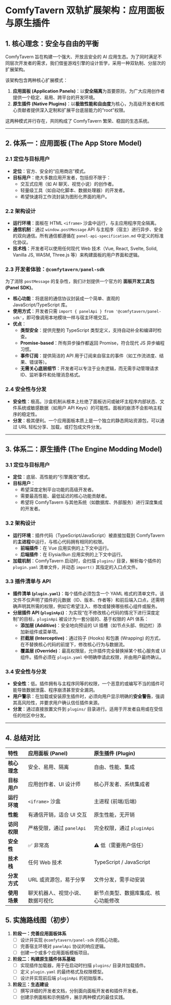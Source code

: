 # ComfyTavern 双轨扩展架构：应用面板与原生插件

## 1. 核心理念：安全与自由的平衡

ComfyTavern 旨在构建一个强大、开放且安全的 AI 应用生态。为了同时满足不同层次开发者的需求，我们借鉴游戏引擎的设计哲学，采用一种双轨制、分层次的扩展架构。

该架构包含两种核心扩展模式：

1.  **应用面板 (Application Panels)**：以**安全隔离**为首要原则，为广大应用创作者提供一个稳定、易用、跨平台的开发环境。
2.  **原生插件 (Native Plugins)**：以**极致性能和自由度**为核心，为高级开发者和核心贡献者提供深入定制和扩展平台底层能力的“root”权限。

这两种模式并行存在，共同构成了 ComfyTavern 繁荣、稳固的生态系统。

---

## 2. 体系一：应用面板 (The App Store Model)

### 2.1 定位与目标用户

-   **定位**：官方、安全的“应用商店”模式。
-   **目标用户**：绝大多数应用开发者，包括但不限于：
    -   交互式应用（如 AI 聊天、视觉小说）的创作者。
    -   轻量级工具（如自动化脚本、数据处理器）的开发者。
    -   希望快速将工作流封装为图形化界面的用户。

### 2.2 架构设计

-   **运行环境**：面板在 HTML `<iframe>` 沙盒中运行，与主应用程序完全隔离。
-   **通信机制**：通过 `window.postMessage` API 与主程序（宿主）进行异步、安全的双向通信。所有通信都遵循在 `panel-api-specification.md` 中定义的标准化协议。
-   **技术栈**：开发者可以使用任何现代 Web 技术（Vue, React, Svelte, Solid, Vanilla JS, WASM, Three.js 等）来构建面板的用户界面和逻辑。

### 2.3 开发者体验：`@comfytavern/panel-sdk`

为了消除 `postMessage` 的复杂性，我们计划提供一个官方的 **面板开发工具包 (Panel SDK)**。

-   **核心功能**：将底层的通信协议封装成一个简单、直观的 JavaScript/TypeScript 库。
-   **使用方式**：开发者只需 `import { panelApi } from '@comfytavern/panel-sdk'`，即可像调用本地模块一样与宿主环境交互。
-   **优点**：
    -   **类型安全**：提供完整的 TypeScript 类型定义，支持自动补全和编译时检查。
    -   **Promise-based**：所有异步操作都返回 Promise，符合现代 JS 异步编程习惯。
    -   **事件订阅**：提供简洁的 API 用于订阅来自宿主的事件（如工作流进度、结果、错误等）。
    -   **无需关心底层细节**：开发者可以专注于业务逻辑，而无需手动管理请求 ID、监听事件和处理消息格式。

### 2.4 安全性与分发

-   **安全性**：极高。沙盒机制从根本上杜绝了面板访问或破坏主程序内部状态、文件系统或敏感数据（如用户 API Keys）的可能性。面板的崩溃不会影响主程序的稳定性。
-   **分发**：极其便利。一个应用面板本质上是一个独立的静态网站资源包，可以通过 URL 轻松分享、加载，或打包成文件分发。

---

## 3. 体系二：原生插件 (The Engine Modding Model)

### 3.1 定位与目标用户

-   **定位**：底层、高性能的“引擎魔改”模式。
-   **目标用户**：
    -   希望深度定制平台功能的高级开发者。
    -   需要最高性能、最低延迟的核心功能贡献者。
    -   希望将 ComfyTavern 与其他系统（如数据库、外部服务）进行深度集成的开发者。

### 3.2 架构设计

-   **运行环境**：插件代码（TypeScript/JavaScript）被直接加载到 ComfyTavern 的**主进程**中运行，与核心代码拥有相同的权限。
    -   **前端插件**：在 Vue 应用实例的上下文中运行。
    -   **后端插件**：在 Elysia/Bun 应用实例的上下文中运行。
-   **加载机制**：ComfyTavern 启动时，会扫描 `plugins/` 目录，解析每个插件的 `plugin.yaml` 清单文件，并动态 `import()` 其指定的入口点文件。

### 3.3 插件清单与 API

-   **插件清单 (`plugin.yaml`)**：每个插件必须包含一个 YAML 格式的清单文件。该文件不仅声明了插件的元数据（ID、版本、作者等）和前后端入口点，还需明确声明其所需的权限，例如它希望注入、修改或替换哪些核心组件或服务。
-   **分层插件 API (`pluginApi`)**：为实现“在不修改核心代码的情况下进行深度定制”的目标，`pluginApi` 被设计为一套分层的、基于权限的 API 体系：
    -   **添加层 (Additive)**：安全地向预设的 UI 插槽（如节点头部、侧边栏）添加新组件或菜单项。
    -   **拦截层 (Interceptive)**：通过钩子 (Hooks) 和包裹 (Wrapping) 的方式，在不替换核心代码的前提下，修改核心行为与数据流。
    -   **覆盖层 (Override)**：最高权限层，允许插件完全替换掉某个核心服务或 UI 组件。插件必须在 `plugin.yaml` 中明确申请此权限，并由用户最终确认。

### 3.4 安全性与分发

-   **安全性**：低。插件拥有与主程序同等的权限，一个恶意的或编写不当的插件可能导致数据泄露、程序崩溃甚至安全漏洞。
-   **用户警示**：在加载或安装原生插件时，必须向用户显示明确的**安全警告**，强调其高风险性，并要求用户确认信任插件来源。
-   **分发**：通过直接放置文件到 `plugins/` 目录进行。适用于开发者自用或在受信任的社区中分发。

---

## 4. 总结对比

| 特性 | 应用面板 (Panel) | 原生插件 (Plugin) |
| :--- | :--- | :--- |
| **核心理念** | 安全、易用、隔离 | 自由、性能、集成 |
| **目标用户** | 应用创作者、UI 设计师 | 核心开发者、系统集成者 |
| **运行环境** | `<iframe>` 沙盒 | 主进程 (前端/后端) |
| **性能** | 有通信开销，适合 UI 交互 | 原生性能，无开销 |
| **访问权限** | 严格受限，通过 `panelApi` | 完全权限，通过 `pluginApi` |
| **安全性** | ✅ 非常高 | ⚠️ 低（需要用户信任） |
| **技术栈** | 任何 Web 技术 | TypeScript / JavaScript |
| **分发方式** | URL 或资源包，易于分享 | 文件分发，需手动安装 |
| **使用场景** | 聊天机器人、视觉小说、数据可视化 | 新节点类型、数据库集成、核心功能修改 |

## 5. 实施路线图（初步）

1.  **阶段一：完善应用面板体系**
    -   [ ] 设计并实现 `@comfytavern/panel-sdk` 的核心功能。
    -   [ ] 完善宿主环境对 `panelApi` 协议的响应逻辑。
    -   [ ] 创建一个或多个应用面板模板项目。
2.  **阶段二：构建原生插件体系基础**
    -   [ ] 实现插件加载器，用于在启动时扫描 `plugins/` 目录并加载插件。
    -   [ ] 定义 `plugin.yaml` 的最终格式及权限模型。
    -   [ ] 设计并实现前后端 `pluginApi` 的初始版本。
3.  **阶段三：生态建设**
    -   [ ] 撰写详细的开发者文档，分别面向面板开发者和插件开发者。
    -   [ ] 创建示例面板和示例插件，展示两种模式的最佳实践。